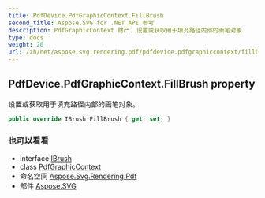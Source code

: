 ```yaml
---
title: PdfDevice.PdfGraphicContext.FillBrush
second_title: Aspose.SVG for .NET API 参考
description: PdfGraphicContext 财产. 设置或获取用于填充路径内部的画笔对象
type: docs
weight: 20
url: /zh/net/aspose.svg.rendering.pdf/pdfdevice.pdfgraphiccontext/fillbrush/
---
```

## PdfDevice.PdfGraphicContext.FillBrush property

设置或获取用于填充路径内部的画笔对象。

```csharp
public override IBrush FillBrush { get; set; }
```

### 也可以看看

* interface [IBrush](../../../aspose.svg.drawing/ibrush/)
* class [PdfGraphicContext](../)
* 命名空间 [Aspose.Svg.Rendering.Pdf](../../pdfdevice.pdfgraphiccontext/)
* 部件 [Aspose.SVG](../../../)


